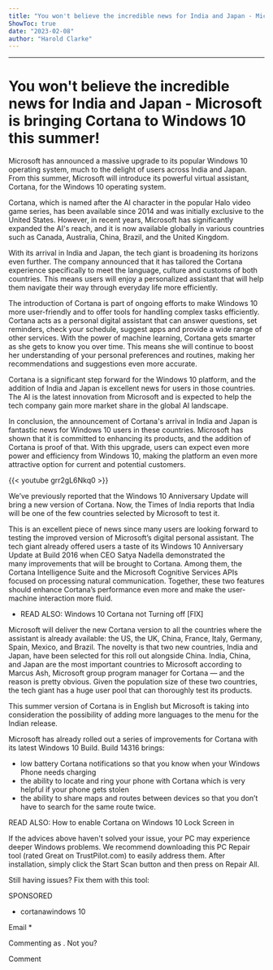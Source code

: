 ```yaml
---
title: "You won't believe the incredible news for India and Japan - Microsoft is bringing Cortana to Windows 10 this summer!"
ShowToc: true 
date: "2023-02-08"
author: "Harold Clarke"
---
```

*****
# You won't believe the incredible news for India and Japan - Microsoft is bringing Cortana to Windows 10 this summer!

Microsoft has announced a massive upgrade to its popular Windows 10 operating system, much to the delight of users across India and Japan. From this summer, Microsoft will introduce its powerful virtual assistant, Cortana, for the Windows 10 operating system.

Cortana, which is named after the AI character in the popular Halo video game series, has been available since 2014 and was initially exclusive to the United States. However, in recent years, Microsoft has significantly expanded the AI's reach, and it is now available globally in various countries such as Canada, Australia, China, Brazil, and the United Kingdom.

With its arrival in India and Japan, the tech giant is broadening its horizons even further. The company announced that it has tailored the Cortana experience specifically to meet the language, culture and customs of both countries. This means users will enjoy a personalized assistant that will help them navigate their way through everyday life more efficiently.

The introduction of Cortana is part of ongoing efforts to make Windows 10 more user-friendly and to offer tools for handling complex tasks efficiently. Cortana acts as a personal digital assistant that can answer questions, set reminders, check your schedule, suggest apps and provide a wide range of other services. With the power of machine learning, Cortana gets smarter as she gets to know you over time. This means she will continue to boost her understanding of your personal preferences and routines, making her recommendations and suggestions even more accurate.

Cortana is a significant step forward for the Windows 10 platform, and the addition of India and Japan is excellent news for users in those countries. The AI is the latest innovation from Microsoft and is expected to help the tech company gain more market share in the global AI landscape.

In conclusion, the announcement of Cortana's arrival in India and Japan is fantastic news for Windows 10 users in these countries. Microsoft has shown that it is committed to enhancing its products, and the addition of Cortana is proof of that. With this upgrade, users can expect even more power and efficiency from Windows 10, making the platform an even more attractive option for current and potential customers.

{{< youtube grr2gL6Nkq0 >}} 



We’ve previously reported that the Windows 10 Anniversary Update will bring a new version of Cortana. Now, the Times of India reports that India will be one of the few countries selected by Microsoft to test it.
 
This is an excellent piece of news since many users are looking forward to testing the improved version of Microsoft’s digital personal assistant. The tech giant already offered users a taste of its Windows 10 Anniversary Update at Build 2016 when CEO Satya Nadella demonstrated the many improvements that will be brought to Cortana. Among them, the Cortana Intelligence Suite and the Microsoft Cognitive Services APIs focused on processing natural communication. Together, these two features should enhance Cortana’s performance even more and make the user-machine interaction more fluid.
 
- READ ALSO: Windows 10 Cortana not Turning off [FIX]

 
Microsoft will deliver the new Cortana version to all the countries where the assistant is already available: the US, the UK, China, France, Italy, Germany, Spain, Mexico, and Brazil. The novelty is that two new countries, India and Japan, have been selected for this roll out alongside China. India, China, and Japan are the most important countries to Microsoft according to Marcus Ash, Microsoft group program manager for Cortana — and the reason is pretty obvious. Given the population size of these two countries, the tech giant has a huge user pool that can thoroughly test its products.
 
This summer version of Cortana is in English but Microsoft is taking into consideration the possibility of adding more languages to the menu for the Indian release.
 
Microsoft has already rolled out a series of improvements for Cortana with its latest Windows 10 Build. Build 14316 brings:
 
- low battery Cortana notifications so that you know when your Windows Phone needs charging
 - the ability to locate and ring your phone with Cortana which is very helpful if your phone gets stolen
 - the ability to share maps and routes between devices so that you don’t have to search for the same route twice.

 
READ ALSO: How to enable Cortana on Windows 10 Lock Screen in
 

 
If the advices above haven't solved your issue, your PC may experience deeper Windows problems. We recommend downloading this PC Repair tool (rated Great on TrustPilot.com) to easily address them. After installation, simply click the Start Scan button and then press on Repair All.
 
Still having issues? Fix them with this tool:
 
SPONSORED
 
- cortanawindows 10

 
Email * 
 

Commenting as .
Not you?

 
Comment 





